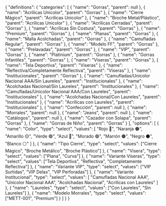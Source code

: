 {
  "definitions": {
     "categories": [
      { "name": "Gorras", "parent": null },
      { "name": "Acrílicas Unicolor", "parent": "Gorras" },
      { "name": "Cierre Mágico", "parent": "Acrílicas Unicolor" },
      { "name": "Broche Metal/Plástico", "parent": "Acrílicas Unicolor" },
      { "name": "Acrílicas Cerradas", "parent": "Gorras" },
      { "name": "Acrílicas Sin Costura", "parent": "Gorras" },
      { "name": "Premium", "parent": "Gorras" },
      { "name": "Planas", "parent": "Gorras" },
      { "name": "Malla Acolchadas", "parent": "Gorras" },
      { "name": "Camufladas Regular", "parent": "Gorras" },
      { "name": "Modelo FF", "parent": "Gorras" },
      { "name": "Prelavadas", "parent": "Gorras" },
      { "name": "VIP", "parent": "Gorras" },
      { "name": "Platinium", "parent": "Gorras" },
      { "name": "Gorras Infantiles", "parent": "Gorras" },
      { "name": "Viseras", "parent": "Gorras" },
      { "name": "Tela Deportiva", "parent": "Viseras" },
      { "name": "Reflectiva/Completamente Reflectiva", "parent": "Viseras" },
      { "name": "Institucionales", "parent": "Gorras" },
      { "name": "Camufladas/Unicolor Nacional AAA/Sin Laureles", "parent": "Institucionales" },
      { "name": "Acolchadas Nacional/Sin Laureles", "parent": "Institucionales" },
      { "name": "Camufladas/Unicolor Nacional AAA/Con Laureles", "parent": "Institucionales" },
      { "name": "Acolchadas Nacional/Con Laureles", "parent": "Institucionales" },
      { "name": "Acrílicas con Laureles", "parent": "Institucionales" },
      { "name": "Confección", "parent": null },
      { "name": "Morrales", "parent": null },
      { "name": "Jeans", "parent": null },
      { "name": "Catálogos", "parent": null },
      { "name": "Cazador con Solapa", "parent": "Gorras" },
      { "name": "Gorras de Niño", "parent": "Gorras" }
    ],
    "options": [
      {
        "name": "Color",
        "type": "select",
        "values": [
          "Rojo 🔴",
          "Naranja 🟠",
          "Amarillo 🟡",
          "Verde 🟢",
          "Azul 🔵",
          "Morado 🟣",
          "Marrón 🟤",
          "Negro ⚫️",
          "Blanco ⚪️"
        ]
      },
      {
        "name": "Tipo Cierre",
        "type": "select",
        "values": ["Cierre Mágico", "Broche Metálico", "Broche Plástico"]
      },
      {
        "name": "Visera",
        "type": "select",
        "values": ["Plana", "Curva"]
      },
      {
        "name": "Variante Viseras",
        "type": "select",
        "values": ["Tela Deportiva", "Reflectiva", "Completamente Reflectiva"]
      },
      {
        "name": "Variante VIP",
        "type": "select",
        "values": ["VIP Surtidas", "VIP Delax", "VIP Perforadas"]
      },
      {
        "name": "Variante Institucional",
        "type": "select",
        "values": [
          "Camufladas Nacional AAA", 
          "Unicolor Nacional AAA", 
          "Acolchadas Nacional", 
          "Acrílicas con Laureles"
        ]
      },
      {
        "name": "Laureles",
        "type": "select",
        "values": ["Con Laureles", "Sin Laureles"]
      },
      {
        "name": "Modelo Morrales",
        "type": "select",
        "values": ["METT-001", "Premium"]
      }
    ]
  }
}
